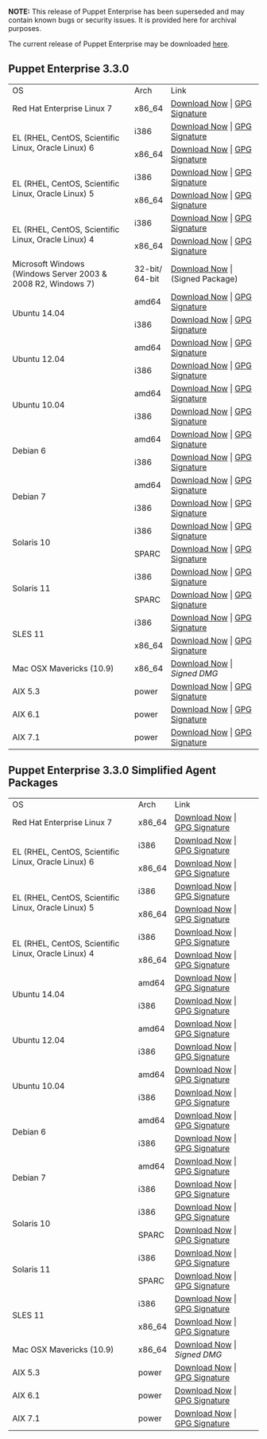 <p><b>NOTE:</b> This release of Puppet Enterprise has been superseded and may contain known bugs or security issues. It is provided here for archival purposes.
</p><p>The current release of Puppet Enterprise may be downloaded <a href="/Readme.md">here</a>.

</p><h2 id="pe_330">Puppet Enterprise 3.3.0</h2>
<table>
<tbody>
<tr>
<td>OS</td>
<td>Arch</td>
<td>Link</td>
</tr>

<tr>
<td>Red Hat Enterprise Linux 7</td>
<td>x86_64</td>
<td><a href="http://pm.puppetlabs.com/puppet-enterprise/3.3.0/puppet-enterprise-3.3.0-el-7-x86_64.tar.gz">Download Now</a> | <a href="https://pm.puppetlabs.com/puppet-enterprise/3.3.0/puppet-enterprise-3.3.0-el-7-x86_64.tar.gz.asc">GPG Signature</a></td>
</tr>


<tr>
<td rowspan="2">EL (RHEL, CentOS, Scientific Linux, Oracle Linux) 6</td>
<td>i386</td>
<td><a href="http://pm.puppetlabs.com/puppet-enterprise/3.3.0/puppet-enterprise-3.3.0-el-6-i386.tar.gz">Download Now</a> | <a href="http://pm.puppetlabs.com/puppet-enterprise/3.3.0/puppet-enterprise-3.3.0-el-6-i386.tar.gz.asc">GPG Signature</a></td>
</tr>
<tr>
<td>x86_64</td>
<td><a href="http://pm.puppetlabs.com/puppet-enterprise/3.3.0/puppet-enterprise-3.3.0-el-6-x86_64.tar.gz">Download Now</a> | <a href="http://pm.puppetlabs.com/puppet-enterprise/3.3.0/puppet-enterprise-3.3.0-el-6-x86_64.tar.gz.asc">GPG Signature</a></td>
</tr>

<tr>
<td rowspan="2">EL (RHEL, CentOS, Scientific Linux, Oracle Linux) 5</td>
<td>i386</td>
<td><a href="http://pm.puppetlabs.com/puppet-enterprise/3.3.0/puppet-enterprise-3.3.0-el-5-i386.tar.gz">Download Now</a> | <a href="http://pm.puppetlabs.com/puppet-enterprise/3.3.0/puppet-enterprise-3.3.0-el-5-i386.tar.gz.asc">GPG Signature</a></td>
</tr>
<tr>
<td>x86_64</td>
<td><a href="http://pm.puppetlabs.com/puppet-enterprise/3.3.0/puppet-enterprise-3.3.0-el-5-x86_64.tar.gz">Download Now</a> | <a href="http://pm.puppetlabs.com/puppet-enterprise/3.3.0/puppet-enterprise-3.3.0-el-5-x86_64.tar.gz.asc">GPG Signature</a></td>
</tr>

<tr>
<td rowspan="2">EL (RHEL, CentOS, Scientific Linux, Oracle Linux) 4</td>
<td>i386</td>
<td><a href="http://pm.puppetlabs.com/puppet-enterprise/3.3.0/puppet-enterprise-3.3.0-el-4-i386.tar.gz">Download Now</a> | <a href="http://pm.puppetlabs.com/puppet-enterprise/3.3.0/puppet-enterprise-3.3.0-el-4-i386.tar.gz.asc">GPG Signature</a></td>
</tr>
<tr>
<td>x86_64</td>
<td><a href="http://pm.puppetlabs.com/puppet-enterprise/3.3.0/puppet-enterprise-3.3.0-el-4-x86_64.tar.gz">Download Now</a> | <a href="http://pm.puppetlabs.com/puppet-enterprise/3.3.0/puppet-enterprise-3.3.0-el-4-x86_64.tar.gz.asc">GPG Signature</a></td>
</tr>
<tr>
<td>Microsoft Windows<br>(Windows Server 2003 &amp; 2008 R2, Windows 7)</td>
<td>32-bit/<br>64-bit</td>
<td><a href="http://pm.puppetlabs.com/puppet-enterprise/3.3.0/puppet-enterprise-3.3.0.msi">Download Now</a> | (Signed Package)</td>
</tr>



<tr>
<td rowspan="2">Ubuntu 14.04</td>
<td>amd64</td>
<td><a href="http://pm.puppetlabs.com/puppet-enterprise/3.3.0/puppet-enterprise-3.3.0-ubuntu-14.04-amd64.tar.gz">Download Now</a> | <a href="http://pm.puppetlabs.com/puppet-enterprise/3.3.0/puppet-enterprise-3.3.0-ubuntu-14.04-amd64.tar.gz.asc">GPG Signature</a></td>
</tr>
<tr>
<td>i386</td>
<td><a href="http://pm.puppetlabs.com/puppet-enterprise/3.3.0/puppet-enterprise-3.3.0-ubuntu-14.04-i386.tar.gz">Download Now</a> | <a href="http://pm.puppetlabs.com/puppet-enterprise/3.3.0/puppet-enterprise-3.3.0-ubuntu-14.04-i386.tar.gz.asc">GPG Signature</a></td>
</tr>
<tr>
<td rowspan="2">Ubuntu 12.04</td>
<td>amd64</td>
<td><a href="http://pm.puppetlabs.com/puppet-enterprise/3.3.0/puppet-enterprise-3.3.0-ubuntu-12.04-amd64.tar.gz">Download Now</a> | <a href="http://pm.puppetlabs.com/puppet-enterprise/3.3.0/puppet-enterprise-3.3.0-ubuntu-12.04-amd64.tar.gz.asc">GPG Signature</a></td>
</tr>
<tr>
<td>i386</td>
<td><a href="http://pm.puppetlabs.com/puppet-enterprise/3.3.0/puppet-enterprise-3.3.0-ubuntu-12.04-i386.tar.gz">Download Now</a> | <a href="http://pm.puppetlabs.com/puppet-enterprise/3.3.0/puppet-enterprise-3.3.0-ubuntu-12.04-i386.tar.gz.asc">GPG Signature</a></td>
</tr>


<tr>
<td rowspan="2">Ubuntu 10.04</td>
<td>amd64</td>
<td><a href="http://pm.puppetlabs.com/puppet-enterprise/3.3.0/puppet-enterprise-3.3.0-ubuntu-10.04-amd64.tar.gz">Download Now</a> | <a href="http://pm.puppetlabs.com/puppet-enterprise/3.3.0/puppet-enterprise-3.3.0-ubuntu-10.04-amd64.tar.gz.asc">GPG Signature</a></td>
</tr>
<tr>
<td>i386</td>
<td><a href="http://pm.puppetlabs.com/puppet-enterprise/3.3.0/puppet-enterprise-3.3.0-ubuntu-10.04-i386.tar.gz">Download Now</a> | <a href="http://pm.puppetlabs.com/puppet-enterprise/3.3.0/puppet-enterprise-3.3.0-ubuntu-10.04-i386.tar.gz.asc">GPG Signature</a></td>
</tr>


<tr>
<td rowspan="2">Debian 6</td>
<td>amd64</td>
<td><a href="http://pm.puppetlabs.com/puppet-enterprise/3.3.0/puppet-enterprise-3.3.0-debian-6-amd64.tar.gz">Download Now</a> | <a href="http://pm.puppetlabs.com/puppet-enterprise/3.3.0/puppet-enterprise-3.3.0-debian-6-amd64.tar.gz.asc">GPG Signature</a></td>
</tr>
<tr>
<td>i386</td>
<td><a href="http://pm.puppetlabs.com/puppet-enterprise/3.3.0/puppet-enterprise-3.3.0-debian-6-i386.tar.gz">Download Now</a> | <a href="http://pm.puppetlabs.com/puppet-enterprise/3.3.0/puppet-enterprise-3.3.0-debian-6-i386.tar.gz.asc">GPG Signature</a></td>
</tr>
<tr>
<td rowspan="2">Debian 7</td>
<td>amd64</td>
<td><a href="http://pm.puppetlabs.com/puppet-enterprise/3.3.0/puppet-enterprise-3.3.0-debian-7-amd64.tar.gz">Download Now</a> | <a href="http://pm.puppetlabs.com/puppet-enterprise/3.3.0/puppet-enterprise-3.3.0-debian-7-amd64.tar.gz.asc">GPG Signature</a></td>
</tr>
<tr>
<td>i386</td>
<td><a href="http://pm.puppetlabs.com/puppet-enterprise/3.3.0/puppet-enterprise-3.3.0-debian-7-i386.tar.gz">Download Now</a> | <a href="http://pm.puppetlabs.com/puppet-enterprise/3.3.0/puppet-enterprise-3.3.0-debian-7-i386.tar.gz.asc">GPG Signature</a></td>
</tr>

<tr>
<td rowspan="2">Solaris 10</td>
<td>i386</td>
<td><a href="http://pm.puppetlabs.com/puppet-enterprise/3.3.0/puppet-enterprise-3.3.0-solaris-10-i386.tar.gz">Download Now</a> | <a href="http://pm.puppetlabs.com/puppet-enterprise/3.3.0/puppet-enterprise-3.3.0-solaris-10-i386.tar.gz.asc">GPG Signature</a></td>
</tr>
<tr>
<td>SPARC</td>
<td><a href="http://pm.puppetlabs.com/puppet-enterprise/3.3.0/puppet-enterprise-3.3.0-solaris-10-sparc.tar.gz">Download Now</a> | <a href="http://pm.puppetlabs.com/puppet-enterprise/3.3.0/puppet-enterprise-3.3.0-solaris-10-sparc.tar.gz.asc">GPG Signature</a></td>
</tr>
<tr>
<td rowspan="2">Solaris 11</td>
<td>i386</td>
<td><a href="http://pm.puppetlabs.com/puppet-enterprise/3.3.0/puppet-enterprise-3.3.0-solaris-11-i386.tar.gz">Download Now</a> | <a href="http://pm.puppetlabs.com/puppet-enterprise/3.3.0/puppet-enterprise-3.3.0-solaris-11-i386.tar.gz.asc">GPG Signature</a></td>
</tr>
<tr>
<td>SPARC</td>
<td><a href="http://pm.puppetlabs.com/puppet-enterprise/3.3.0/puppet-enterprise-3.3.0-solaris-11-sparc.tar.gz">Download Now</a> | <a href="http://pm.puppetlabs.com/puppet-enterprise/3.3.0/puppet-enterprise-3.3.0-solaris-11-sparc.tar.gz.asc">GPG Signature</a></td>
</tr>
<tr>
<td rowspan="2">SLES 11</td>
<td>i386</td>
<td><a href="http://pm.puppetlabs.com/puppet-enterprise/3.3.0/puppet-enterprise-3.3.0-sles-11-i386.tar.gz">Download Now</a> | <a href="http://pm.puppetlabs.com/puppet-enterprise/3.3.0/puppet-enterprise-3.3.0-sles-11-i386.tar.gz.asc">GPG Signature</a></td>
</tr>
<tr>
<td>x86_64</td>
<td><a href="http://pm.puppetlabs.com/puppet-enterprise/3.3.0/puppet-enterprise-3.3.0-sles-11-x86_64.tar.gz">Download Now</a> | <a href="http://pm.puppetlabs.com/puppet-enterprise/3.3.0/puppet-enterprise-3.3.0-sles-11-x86_64.tar.gz.asc">GPG Signature</a></td>
</tr>
<tr>
<td>Mac OSX Mavericks (10.9)</td>
<td>x86_64</td>
<td><a href="http://pm.puppetlabs.com/puppet-enterprise/3.3.0/puppet-enterprise-3.3.0-osx-10.9-x86_64.dmg">Download Now</a> | <em>Signed DMG<em></em></em></td>
</tr>

<tr>
<td>AIX 5.3</td>
<td>power</td>
<td><a href="http://pm.puppetlabs.com/puppet-enterprise/3.3.0/puppet-enterprise-3.3.0-aix-5.3-power.tar.gz">Download Now</a> | <a href="https://pm.puppetlabs.com/puppet-enterprise/3.3.0/puppet-enterprise-3.3.0-aix-5.3-power.tar.gz.asc">GPG Signature</a></td>
</tr>
<tr>
<td>AIX 6.1</td>
<td>power</td>
<td><a href="http://pm.puppetlabs.com/puppet-enterprise/3.3.0/puppet-enterprise-3.3.0-aix-6.1-power.tar.gz">Download Now</a> | <a href="https://pm.puppetlabs.com/puppet-enterprise/3.3.0/puppet-enterprise-3.3.0-aix-6.1-power.tar.gz.asc">GPG Signature</a></td>
</tr>
<tr>
<td>AIX 7.1</td>
<td>power</td>
<td><a href="http://pm.puppetlabs.com/puppet-enterprise/3.3.0/puppet-enterprise-3.3.0-aix-7.1-power.tar.gz">Download Now</a> | <a href="https://pm.puppetlabs.com/puppet-enterprise/3.3.0/puppet-enterprise-3.3.0-aix-7.1-power.tar.gz.asc">GPG Signature</a></td>
</tr>


</tbody>
</table>

<h2 id="pe_a_323">Puppet Enterprise 3.3.0 Simplified Agent Packages</h2>
<table>
<tbody>
<tr>
<td>OS</td>
<td>Arch</td>
<td>Link</td>
</tr>


<tr>
<td>Red Hat Enterprise Linux 7</td>
<td>x86_64</td>
<td><a href="http://pm.puppetlabs.com/puppet-enterprise/3.3.0/puppet-enterprise-3.3.0-el-7-x86_64-agent.tar.gz">Download Now</a> | <a href="https://pm.puppetlabs.com/puppet-enterprise/3.3.0/puppet-enterprise-3.3.0-el-7-x86_64-agent.tar.gz.asc">GPG Signature</a></td>
</tr>



<tr>
<td rowspan="2">EL (RHEL, CentOS, Scientific Linux, Oracle Linux) 6</td>
<td>i386</td>
<td><a href="http://pm.puppetlabs.com/puppet-enterprise/3.3.0/puppet-enterprise-3.3.0-el-6-i386-agent.tar.gz">Download Now</a> | <a href="http://pm.puppetlabs.com/puppet-enterprise/3.3.0/puppet-enterprise-3.3.0-el-6-i386-agent.tar.gz.asc">GPG Signature</a></td>
</tr>
<tr>
<td>x86_64</td>
<td><a href="http://pm.puppetlabs.com/puppet-enterprise/3.3.0/puppet-enterprise-3.3.0-el-6-x86_64-agent.tar.gz">Download Now</a> | <a href="http://pm.puppetlabs.com/puppet-enterprise/3.3.0/puppet-enterprise-3.3.0-el-6-x86_64-agent.tar.gz.asc">GPG Signature</a></td>
</tr>


<tr>
<td rowspan="2">EL (RHEL, CentOS, Scientific Linux, Oracle Linux) 5</td>
<td>i386</td>
<td><a href="http://pm.puppetlabs.com/puppet-enterprise/3.3.0/puppet-enterprise-3.3.0-el-5-i386-agent.tar.gz">Download Now</a> | <a href="http://pm.puppetlabs.com/puppet-enterprise/3.3.0/puppet-enterprise-3.3.0-el-5-i386-agent.tar.gz.asc">GPG Signature</a></td>
</tr>
<tr>
<td>x86_64</td>
<td><a href="http://pm.puppetlabs.com/puppet-enterprise/3.3.0/puppet-enterprise-3.3.0-el-5-x86_64-agent.tar.gz">Download Now</a> | <a href="http://pm.puppetlabs.com/puppet-enterprise/3.3.0/puppet-enterprise-3.3.0-el-5-x86_64-agent.tar.gz.asc">GPG Signature</a></td>
</tr>


<tr>
<td rowspan="2">EL (RHEL, CentOS, Scientific Linux, Oracle Linux) 4</td>
<td>i386</td>
<td><a href="http://pm.puppetlabs.com/puppet-enterprise/3.3.0/puppet-enterprise-3.3.0-el-4-i386-agent.tar.gz">Download Now</a> | <a href="http://pm.puppetlabs.com/puppet-enterprise/3.3.0/puppet-enterprise-3.3.0-el-4-i386-agent.tar.gz.asc">GPG Signature</a></td>
</tr>
<tr>
<td>x86_64</td>
<td><a href="http://pm.puppetlabs.com/puppet-enterprise/3.3.0/puppet-enterprise-3.3.0-el-4-x86_64-agent.tar.gz">Download Now</a> | <a href="http://pm.puppetlabs.com/puppet-enterprise/3.3.0/puppet-enterprise-3.3.0-el-4-x86_64-agent.tar.gz.asc">GPG Signature</a></td>
</tr>


<tr>
<td rowspan="2">Ubuntu 14.04</td>
<td>amd64</td>
<td><a href="http://pm.puppetlabs.com/puppet-enterprise/3.3.0/puppet-enterprise-3.3.0-ubuntu-14.04-amd64-agent.tar.gz">Download Now</a> | <a href="http://pm.puppetlabs.com/puppet-enterprise/3.3.0/puppet-enterprise-3.3.0-ubuntu-14.04-amd64-agent.tar.gz.asc">GPG Signature</a></td>
</tr>
<tr>
<td>i386</td>
<td><a href="http://pm.puppetlabs.com/puppet-enterprise/3.3.0/puppet-enterprise-3.3.0-ubuntu-14.04-i386-agent.tar.gz">Download Now</a> | <a href="http://pm.puppetlabs.com/puppet-enterprise/3.3.0/puppet-enterprise-3.3.0-ubuntu-14.04-i386-agent.tar.gz.asc">GPG Signature</a></td>
</tr>

<tr>
<td rowspan="2">Ubuntu 12.04</td>
<td>amd64</td>
<td><a href="http://pm.puppetlabs.com/puppet-enterprise/3.3.0/puppet-enterprise-3.3.0-ubuntu-12.04-amd64-agent.tar.gz">Download Now</a> | <a href="http://pm.puppetlabs.com/puppet-enterprise/3.3.0/puppet-enterprise-3.3.0-ubuntu-12.04-amd64-agent.tar.gz.asc">GPG Signature</a></td>
</tr>
<tr>
<td>i386</td>
<td><a href="http://pm.puppetlabs.com/puppet-enterprise/3.3.0/puppet-enterprise-3.3.0-ubuntu-12.04-i386-agent.tar.gz">Download Now</a> | <a href="http://pm.puppetlabs.com/puppet-enterprise/3.3.0/puppet-enterprise-3.3.0-ubuntu-12.04-i386-agent.tar.gz.asc">GPG Signature</a></td>
</tr>

<tr>
<td rowspan="2">Ubuntu 10.04</td>
<td>amd64</td>
<td><a href="http://pm.puppetlabs.com/puppet-enterprise/3.3.0/puppet-enterprise-3.3.0-ubuntu-10.04-amd64-agent.tar.gz">Download Now</a> | <a href="http://pm.puppetlabs.com/puppet-enterprise/3.3.0/puppet-enterprise-3.3.0-ubuntu-10.04-amd64-agent.tar.gz.asc">GPG Signature</a></td>
</tr>
<tr>
<td>i386</td>
<td><a href="http://pm.puppetlabs.com/puppet-enterprise/3.3.0/puppet-enterprise-3.3.0-ubuntu-10.04-i386-agent.tar.gz">Download Now</a> | <a href="http://pm.puppetlabs.com/puppet-enterprise/3.3.0/puppet-enterprise-3.3.0-ubuntu-10.04-i386-agent.tar.gz.asc">GPG Signature</a></td>
</tr>


<tr>
<td rowspan="2">Debian 6</td>
<td>amd64</td>
<td><a href="http://pm.puppetlabs.com/puppet-enterprise/3.3.0/puppet-enterprise-3.3.0-debian-6-amd64-agent.tar.gz">Download Now</a> | <a href="http://pm.puppetlabs.com/puppet-enterprise/3.3.0/puppet-enterprise-3.3.0-debian-6-amd64-agent.tar.gz.asc">GPG Signature</a></td>
</tr>
<tr>
<td>i386</td>
<td><a href="http://pm.puppetlabs.com/puppet-enterprise/3.3.0/puppet-enterprise-3.3.0-debian-6-i386-agent.tar.gz">Download Now</a> | <a href="http://pm.puppetlabs.com/puppet-enterprise/3.3.0/puppet-enterprise-3.3.0-debian-6-i386-agent.tar.gz.asc">GPG Signature</a></td>
</tr>
<tr>
<td rowspan="2">Debian 7</td>
<td>amd64</td>
<td><a href="http://pm.puppetlabs.com/puppet-enterprise/3.3.0/puppet-enterprise-3.3.0-debian-7-amd64-agent.tar.gz">Download Now</a> | <a href="http://pm.puppetlabs.com/puppet-enterprise/3.3.0/puppet-enterprise-3.3.0-debian-7-amd64-agent.tar.gz.asc">GPG Signature</a></td>
</tr>
<tr>
<td>i386</td>
<td><a href="http://pm.puppetlabs.com/puppet-enterprise/3.3.0/puppet-enterprise-3.3.0-debian-7-i386-agent.tar.gz">Download Now</a> | <a href="http://pm.puppetlabs.com/puppet-enterprise/3.3.0/puppet-enterprise-3.3.0-debian-7-i386-agent.tar.gz.asc">GPG Signature</a></td>
</tr>
<tr>
<td rowspan="2">Solaris 10</td>
<td>i386</td>
<td><a href="http://pm.puppetlabs.com/puppet-enterprise/3.3.0/puppet-enterprise-3.3.0-solaris-10-i386-agent.tar.gz">Download Now</a> | <a href="http://pm.puppetlabs.com/puppet-enterprise/3.3.0/puppet-enterprise-3.3.0-solaris-10-i386-agent.tar.gz.asc">GPG Signature</a></td>
</tr>
<tr>
<td>SPARC</td>
<td><a href="http://pm.puppetlabs.com/puppet-enterprise/3.3.0/puppet-enterprise-3.3.0-solaris-10-sparc.tar.gz">Download Now</a> | <a href="http://pm.puppetlabs.com/puppet-enterprise/3.3.0/puppet-enterprise-3.3.0-solaris-10-sparc-agent.tar.gz.asc">GPG Signature</a></td>
</tr>
<tr>
<td rowspan="2">Solaris 11</td>
<td>i386</td>
<td><a href="http://pm.puppetlabs.com/puppet-enterprise/3.3.0/puppet-enterprise-3.3.0-solaris-11-i386-agent.tar.gz">Download Now</a> | <a href="http://pm.puppetlabs.com/puppet-enterprise/3.3.0/puppet-enterprise-3.3.0-solaris-11-i386-agent.tar.gz.asc">GPG Signature</a></td>
</tr>
<tr>
<td>SPARC</td>
<td><a href="http://pm.puppetlabs.com/puppet-enterprise/3.3.0/puppet-enterprise-3.3.0-solaris-11-sparc-agent.tar.gz">Download Now</a> | <a href="http://pm.puppetlabs.com/puppet-enterprise/3.3.0/puppet-enterprise-3.3.0-solaris-11-sparc-agent.tar.gz.asc">GPG Signature</a></td>
</tr>

<tr>
<td rowspan="2">SLES 11</td>
<td>i386</td>
<td><a href="http://pm.puppetlabs.com/puppet-enterprise/3.3.0/puppet-enterprise-3.3.0-sles-11-i386-agent.tar.gz">Download Now</a> | <a href="http://pm.puppetlabs.com/puppet-enterprise/3.3.0/puppet-enterprise-3.3.0-sles-11-i386-agent.tar.gz.asc">GPG Signature</a></td>
</tr>
<tr>
<td>x86_64</td>
<td><a href="http://pm.puppetlabs.com/puppet-enterprise/3.3.0/puppet-enterprise-3.3.0-sles-11-x86_64-agent.tar.gz">Download Now</a> | <a href="http://pm.puppetlabs.com/puppet-enterprise/3.3.0/puppet-enterprise-3.3.0-sles-11-x86_64-agent.tar.gz.asc">GPG Signature</a></td>
</tr>
<tr>
<td>Mac OSX Mavericks (10.9)</td>
<td>x86_64</td>
<td><a href="http://pm.puppetlabs.com/puppet-enterprise/3.3.0/puppet-enterprise-3.3.0-osx-10.9-x86_64.dmg">Download Now</a> | <em>Signed DMG<em></em></em></td>
</tr>
<tr>
<td>AIX 5.3</td>
<td>power</td>
<td><a href="http://pm.puppetlabs.com/puppet-enterprise/3.3.0/puppet-enterprise-3.3.0-aix-5.3-power-agent.tar.gz">Download Now</a> | <a href="https://pm.puppetlabs.com/puppet-enterprise/3.3.0/puppet-enterprise-3.3.0-aix-5.3-power-agent.tar.gz.asc">GPG Signature</a></td>
</tr>
<tr>
<td>AIX 6.1</td>
<td>power</td>
<td><a href="http://pm.puppetlabs.com/puppet-enterprise/3.3.0/puppet-enterprise-3.3.0-aix-6.1-power-agent.tar.gz">Download Now</a> | <a href="https://pm.puppetlabs.com/puppet-enterprise/3.3.0/puppet-enterprise-3.3.0-aix-6.1-power-agent.tar.gz.asc">GPG Signature</a></td>
</tr>
<tr>
<td>AIX 7.1</td>
<td>power</td>
<td><a href="http://pm.puppetlabs.com/puppet-enterprise/3.3.0/puppet-enterprise-3.3.0-aix-7.1-power-agent.tar.gz">Download Now</a> | <a href="https://pm.puppetlabs.com/puppet-enterprise/3.3.0/puppet-enterprise-3.3.0-aix-7.1-power-agent.tar.gz.asc">GPG Signature</a></td>
</tr>
</tbody>
</table>
